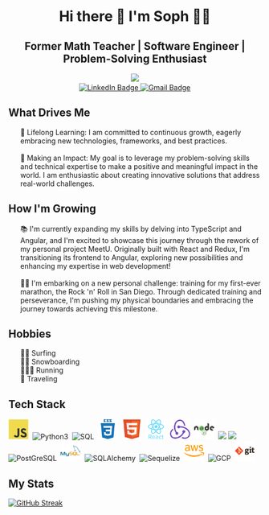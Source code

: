 <h1 align="center">Hi there 👋 I'm Soph 🪩💖</h1>

<h2 align="center">Former Math Teacher | Software Engineer | Problem-Solving Enthusiast</h2>
<!-- <img src="https://komarev.com/ghpvc/?username=sophie97yang&style=flat-square&color=blue" alt=""/> -->

<div id="header" align="center">
  <img src="https://media2.giphy.com/media/4GaHBQh3f4jBEpbQvP/giphy.gif?cid=ecf05e478i28x2z7eaph2b1to8yek85j266ousdq7kdk89bc&ep=v1_gifs_search&rid=giphy.gif&ct=g" width="200"/>
</div>

<div id="badges" align='center'>
  <a href="https://www.linkedin.com/in/sophie-yang-bb9758156">
    <img src="https://img.shields.io/badge/LinkedIn-blue?style=for-the-badge&logo=linkedin&logoColor=white" alt="LinkedIn Badge"/>
  </a>
 
 <a href="mailto: sophi97yang@gmail.com">
 <img src="https://img.shields.io/badge/Gmail-D14836?style=for-the-badge&logo=gmail&logoColor=white" alt="Gmail Badge"/>
 </a>
</div>

<h2>What Drives Me</h2>
<ul>
🌟 Lifelong Learning:  I am committed to continuous growth, eagerly embracing new technologies, frameworks, and best practices.
<br>
 <br>
🚀 Making an Impact: My goal is to leverage my problem-solving skills and technical expertise to make a positive and meaningful impact in the world. I am enthusiastic about creating innovative solutions that address real-world challenges.
</ul>

<h2>How I'm Growing</h2>
  <ul>
    📚 I'm currently expanding my skills by delving into TypeScript and Angular, and I'm excited to showcase this journey through the rework of my personal project MeetU. 
     Originally built with React and Redux, I'm transitioning its frontend to Angular, exploring new possibilities and enhancing my expertise in web development!
    <br>
    <br>
    💪🏽 I'm embarking on a new personal challenge: training for my first-ever marathon, the Rock 'n' Roll in San Diego. Through dedicated training and perseverance, I'm pushing my physical boundaries and embracing the journey towards achieving this milestone.
  </ul>

<h2>Hobbies</h2>
<ul>
 🏄🏽 Surfing
  <br>
 🏂🏽 Snowboarding
  <br>
 🏃🏼‍♀️ Running
   <br>
 🧳 Traveling
</ul>

<h2>Tech Stack</h2>
<div>
  <img src="https://github.com/devicons/devicon/blob/master/icons/javascript/javascript-original.svg" title="JavaScript" alt="JavaScript" width="40" height="40"/>&nbsp;
  <img src="https://cdn.jsdelivr.net/gh/devicons/devicon@latest/icons/python/python-original-wordmark.svg"title="Python3" alt="Python3" width="40" height="40"/>&nbsp;  
  <img src="https://cdn.jsdelivr.net/gh/devicons/devicon@latest/icons/azuresqldatabase/azuresqldatabase-original.svg"title="SQL" alt="SQL" width="40" height="40"/>&nbsp; 
    <img src="https://github.com/devicons/devicon/blob/master/icons/css3/css3-plain-wordmark.svg"  title="CSS3" alt="CSS" width="40" height="40"/>&nbsp;
  <img src="https://github.com/devicons/devicon/blob/master/icons/html5/html5-original.svg" title="HTML5" alt="HTML" width="40" height="40"/>&nbsp;
<img src="https://github.com/devicons/devicon/blob/master/icons/react/react-original-wordmark.svg" title="React" alt="React" width="40" height="40"/>&nbsp;
  <img src="https://github.com/devicons/devicon/blob/master/icons/redux/redux-original.svg" title="Redux" alt="Redux " width="40" height="40"/>&nbsp;
  <img src="https://github.com/devicons/devicon/blob/master/icons/nodejs/nodejs-original-wordmark.svg" title="NodeJS" alt="NodeJS" width="40" height="40"/>&nbsp;
<img src="https://cdn.jsdelivr.net/gh/devicons/devicon/icons/express/express-original-wordmark.svg" height="50"/>
<img src="https://cdn.jsdelivr.net/gh/devicons/devicon/icons/flask/flask-original-wordmark.svg" height="50"/>
<img src="https://cdn.jsdelivr.net/gh/devicons/devicon/icons/docker/docker-plain-wordmark.svg" height="40"/
  <img src="https://cdn.jsdelivr.net/gh/devicons/devicon@latest/icons/postgresql/postgresql-original.svg" title="PostGreSQL" alt="PostGreSQL" width="40" height="40"/>&nbsp;
   <img src="https://github.com/devicons/devicon/blob/master/icons/mysql/mysql-original-wordmark.svg" title="MySQL"  alt="MySQL" width="40" height="40"/>&nbsp;
  <img src="https://cdn.jsdelivr.net/gh/devicons/devicon@latest/icons/sqlalchemy/sqlalchemy-original-wordmark.svg" title="SQLAlchemy"  alt="SQLAlchemy" width="40" height="40"/>&nbsp;  
  <img src="https://cdn.jsdelivr.net/gh/devicons/devicon@latest/icons/sequelize/sequelize-original-wordmark.svg" title="Sequelize"  alt="Sequelize" width="40" height="40"/>&nbsp;         
  <img src="https://github.com/devicons/devicon/blob/master/icons/amazonwebservices/amazonwebservices-plain-wordmark.svg" title="AWS" alt="AWS" width="40" height="40"/>&nbsp;
  <img src="https://cdn.jsdelivr.net/gh/devicons/devicon@latest/icons/googlecloud/googlecloud-original.svg"itle="GCP" alt="GCP" width="40" height="40"/>&nbsp;        
  <img src="https://github.com/devicons/devicon/blob/master/icons/git/git-original-wordmark.svg" title="Git" **alt="Git" width="40" height="40"/>
</div>

<h2>My Stats</h2>
<div>
<a href="https://git.io/streak-stats"><img src="https://github-readme-streak-stats.herokuapp.com?user=sophie97yang&theme=dark&hide_border=true&exclude_days=Sun%2CSat&card_width=600" alt="GitHub Streak" /></a>

</div>

<!--
**sophie97yang/sophie97yang** is a ✨ _special_ ✨ repository because its `README.md` (this file) appears on your GitHub profile.

Here are some ideas to get you started:

- 🔭 I’m currently working on ...
- 🌱 I’m currently learning ...
- 👯 I’m looking to collaborate on ...
- 🤔 I’m looking for help with ...
- 💬 Ask me about ...
- 📫 How to reach me: ...
- 😄 Pronouns: ...
- ⚡ Fun fact: ...
-->

